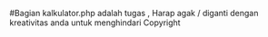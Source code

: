 #Bagian kalkulator.php adalah tugas , Harap agak / diganti dengan kreativitas anda untuk menghindari Copyright
